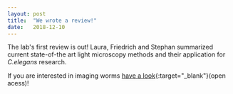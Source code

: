 ```yaml
---
layout: post
title:  "We wrote a review!"
date:   2018-12-10    
---
```

The lab's first review is out!
<a class="link-laura">Laura</a>, <a class="link-friedrich">Friedrich</a> and <a class="link-Stephan">Stephan</a> summarized current state-of-the art light microscopy methods and their application for _C.elegans_ research.

If you are interested in imaging worms [have a look](https://www.sciencedirect.com/science/article/pii/S2452310018300842?via%3Dihub){:target="_blank"}(open acess)!
